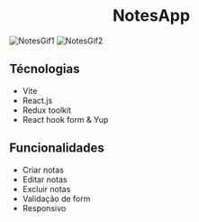 <h1 align='center'>NotesApp</h1>

![NotesGif1](https://user-images.githubusercontent.com/50679370/184278084-4978cf84-1364-4122-a819-ffe6a1c3e5f2.gif)
![NotesGif2](https://user-images.githubusercontent.com/50679370/184278193-f767b410-5660-4bb4-b7f0-c3a12a352077.gif)

<div>
  <h2>Técnologias</h2>
  
  <ul>
    <li>Vite</li>
    <li>React.js</li>
    <li>Redux toolkit</li>
    <li>React hook form & Yup</li>
  </ul>
  
  <h2>Funcionalidades</h2>
  
  <ul>
    <li>Criar notas</li>
    <li>Editar notas</li>
    <li>Excluir notas</li>
    <li>Validação de form</li>
    <li>Responsivo</li>
  <ul>
</div>
